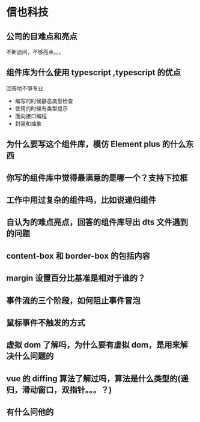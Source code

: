 # 信也科技

## 公司的目难点和亮点

不断追问，不够亮点。。。

## 组件库为什么使用 typescript ,typescript 的优点

回答地不够专业

- 编写的时候静态类型检查
- 使用的时候有类型提示
- 面向接口编程
- 封装和抽象

## 为什么要写这个组件库，模仿 Element plus 的什么东西

## 你写的组件库中觉得最满意的是哪一个？支持下拉框

## 工作中用过复杂的组件吗，比如说递归组件

## 自认为的难点亮点，回答的组件库导出 dts 文件遇到的问题

## content-box 和 border-box 的包括内容

## margin 设置百分比基准是相对于谁的？

## 事件流的三个阶段，如何阻止事件冒泡

## 鼠标事件不触发的方式

## 虚拟 dom 了解吗，为什么要有虚拟 dom，是用来解决什么问题的

## vue 的 diffing 算法了解过吗，算法是什么类型的(递归，滑动窗口，双指针。。。？)

## 有什么问他的
